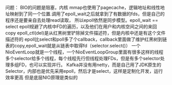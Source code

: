问题：
BIO的问题是阻塞，内核 
mmap也使用了pagecache，逻辑地址和线性地址映射到了同一个位置.调用了epoll_wait之后就拿到了有数据的fds，但是自己的程序还是要亲自去处理read读取，
所以epoll依然是同步模型。epoll_wait == select
epoll规避了内核中FD的遍历，以及他们在用户和内核空间之间的来回copy 
epoll_ctl(del)是从红黑树里铲除掉文件描述符，但是内核中还是有这个文件描述符的
epoll比select和poll多了个callback，callback里面做了维护红黑树到链表的copy,epoll_wait就是从链表中取得fd（selector.select()）
一个NioEventLoop就是一个线程，一个NioEventLoopGroup里面有很多这样的线程
多个selector给多个线程，每个线程先行但线程处理FDs，但是有多个selector处理多组FD，也可以实现并行。
Kafka并没有用netty，而是自己用了JDK原生的Selector，内部也是优先采用epoll，然后才是select，这样是定制化开发，运行效率更高
但是底层NIO原理是类似的